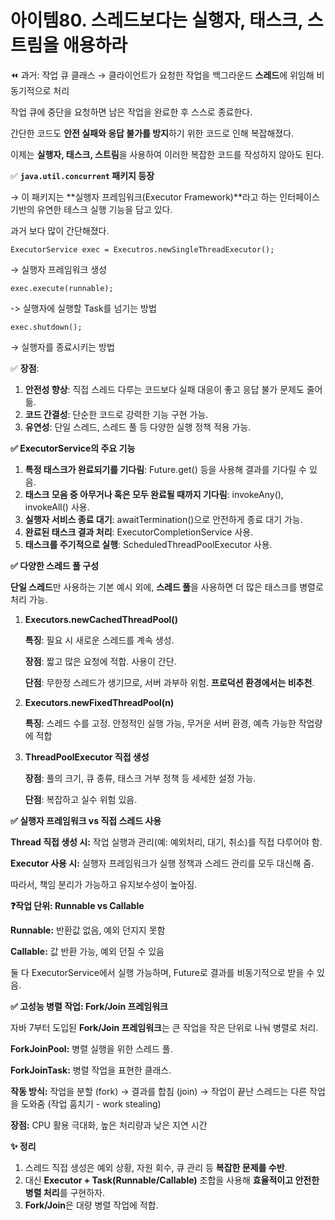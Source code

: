 # 아이템80. 스레드보다는 실행자, 태스크, 스트림을 애용하라

⏪️ 과거: 작업 큐 클래스 → 클라이언트가 요청한 작업을 백그라운드 **스레드**에 위임해 비동기적으로 처리

작업 큐에 중단을 요청하면 남은 작업을 완료한 후 스스로 종료한다.

간단한 코드도 **안전 실패와 응답 불가를 방지**하기 위한 코드로 인해 복잡해졌다.

이제는 **실행자, 태스크, 스트림**을 사용하여 이러한 복잡한 코드를 작성하지 않아도 된다.

✅ **`java.util.concurrent` 패키지 등장**

→ 이 패키지는 **실행자 프레임워크(Executor Framework)**라고 하는 인터페이스 기반의 유연한 테스크 실행 기능을 담고 있다.

과거 보다 많이 간단해졌다.

`ExecutorService exec = Executros.newSingleThreadExecutor();`

→ 실행자 프레임워크 생성

`exec.execute(runnable);`

-> 실행자에 실행할 Task를 넘기는 방법

`exec.shutdown();`

→ 실행자를 종료시키는 방법

✅ **장점**:

1. **안전성 향상**: 직접 스레드 다루는 코드보다 실패 대응이 좋고 응답 불가 문제도 줄어듦.
2. **코드 간결성**: 단순한 코드로 강력한 기능 구현 가능.
3. **유연성**: 단일 스레드, 스레드 풀 등 다양한 실행 정책 적용 가능.

**✅ ExecutorService의 주요 기능**

1. **특정 태스크가 완료되기를 기다림**: Future.get() 등을 사용해 결과를 기다릴 수 있음.
2. **태스크 모음 중 아무거나 혹은 모두 완료될 때까지 기다림**: invokeAny(), invokeAll() 사용.
3. **실행자 서비스 종료 대기**: awaitTermination()으로 안전하게 종료 대기 가능.
4. **완료된 태스크 결과 처리**: ExecutorCompletionService 사용.
5. **태스크를 주기적으로 실행**: ScheduledThreadPoolExecutor 사용.

**✅ 다양한 스레드 풀 구성**

**단일 스레드**만 사용하는 기본 예시 외에, **스레드 풀**을 사용하면 더 많은 태스크를 병렬로 처리 가능.

1. **Executors.newCachedThreadPool()**
    
    **특징**: 필요 시 새로운 스레드를 계속 생성.
    
    **장점**: 짧고 많은 요청에 적합. 사용이 간단.
    
    **단점**: 무한정 스레드가 생기므로, 서버 과부하 위험. **프로덕션 환경에서는 비추천**.
    
2. **Executors.newFixedThreadPool(n)**
    
    **특징**: 스레드 수를 고정. 안정적인 실행 가능, 무거운 서버 환경, 예측 가능한 작업량에 적합
    
3. **ThreadPoolExecutor 직접 생성**
    
    **장점**: 풀의 크기, 큐 종류, 태스크 거부 정책 등 세세한 설정 가능.
    
    **단점**: 복잡하고 실수 위험 있음.
    

**✅ 실행자 프레임워크 vs 직접 스레드 사용**

**Thread 직접 생성 시:** 작업 실행과 관리(예: 예외처리, 대기, 취소)를 직접 다루어야 함.

**Executor 사용 시:** 실행자 프레임워크가 실행 정책과 스레드 관리를 모두 대신해 줌.

따라서, 책임 분리가 가능하고 유지보수성이 높아짐.

**❓작업 단위: Runnable vs Callable**

**Runnable:** 반환값 없음, 예외 던지지 못함

**Callable:** 값 반환 가능, 예외 던질 수 있음

둘 다 ExecutorService에서 실행 가능하며, Future로 결과를 비동기적으로 받을 수 있음.

**✅ 고성능 병렬 작업: Fork/Join 프레임워크**

자바 7부터 도입된 **Fork/Join 프레임워크**는 큰 작업을 작은 단위로 나눠 병렬로 처리.

**ForkJoinPool:** 병렬 실행을 위한 스레드 풀.

**ForkJoinTask:** 병렬 작업을 표현한 클래스.

**작동 방식:** 작업을 분할 (fork) → 결과를 합침 (join) → 작업이 끝난 스레드는 다른 작업을 도와줌 (작업 훔치기 - work stealing)

**장점:** CPU 활용 극대화, 높은 처리량과 낮은 지연 시간

**✨ 정리**

1. 스레드 직접 생성은 예외 상황, 자원 회수, 큐 관리 등 **복잡한 문제를 수반**.
2. 대신 **Executor + Task(Runnable/Callable)** 조합을 사용해 **효율적이고 안전한 병렬 처리**를 구현하자.
3. **Fork/Join**은 대량 병렬 작업에 적합.
